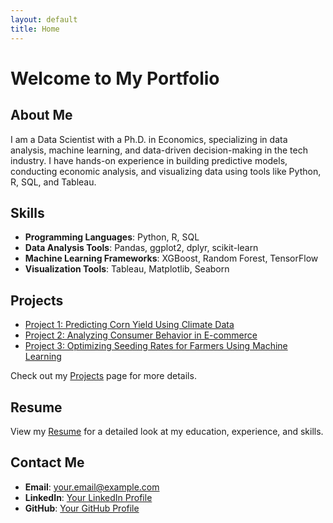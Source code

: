 ```yaml
---
layout: default
title: Home
---
```


# Welcome to My Portfolio

## About Me
I am a Data Scientist with a Ph.D. in Economics, specializing in data analysis, machine learning, and data-driven decision-making in the tech industry. I have hands-on experience in building predictive models, conducting economic analysis, and visualizing data using tools like Python, R, SQL, and Tableau.

## Skills
- **Programming Languages**: Python, R, SQL
- **Data Analysis Tools**: Pandas, ggplot2, dplyr, scikit-learn
- **Machine Learning Frameworks**: XGBoost, Random Forest, TensorFlow
- **Visualization Tools**: Tableau, Matplotlib, Seaborn

## Projects
- [Project 1: Predicting Corn Yield Using Climate Data](link-to-your-project)
- [Project 2: Analyzing Consumer Behavior in E-commerce](link-to-your-project)
- [Project 3: Optimizing Seeding Rates for Farmers Using Machine Learning](link-to-your-project)

Check out my [Projects](./projects.md) page for more details.

## Resume
View my [Resume](./resume.md) for a detailed look at my education, experience, and skills.

## Contact Me
- **Email**: [your.email@example.com](mailto:your.email@example.com)
- **LinkedIn**: [Your LinkedIn Profile](https://linkedin.com/in/yourprofile)
- **GitHub**: [Your GitHub Profile](https://github.com/yourusername)
